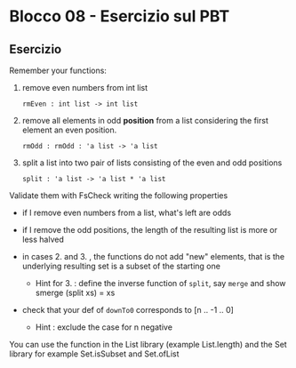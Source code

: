 # Blocco 08 - Esercizio sul PBT

## Esercizio

Remember your functions:

1.  remove even numbers from int list

    `rmEven : int list -> int list`
    
2.  remove all elements in odd **position** from a list considering the first element an even position.

    `rmOdd : rmOdd : 'a list -> 'a list`
    
3.  split a list into two pair of lists consisting of the even and odd positions
    
    `split : 'a list -> 'a list * 'a list`
    

Validate them with FsCheck writing the following properties

- if I remove even numbers from a list, what's left are odds

- if I remove the odd positions, the length of the resulting list is
  more or less halved

- in cases 2. and 3. , the functions do not add "new" elements, that is the underlying resulting set is a subset of the starting one
    - Hint for 3. : define the inverse function of `split`, say `merge` and
    show smerge (split xs) = xs

- check that your def of `downTo0` corresponds to [n .. -1 .. 0]
    - Hint : exclude the case for n negative


You can use the function in the List library (example List.length) and
 the Set library for example Set.isSubset and Set.ofList